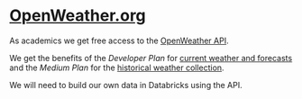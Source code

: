# [OpenWeather.org](https://openweathermap.org/)

As academics we get free access to the [OpenWeather API](https://openweathermap.org/our-initiatives/student-initiative).

We get the benefits of the _Developer Plan_ for [current weather and forecasts](https://openweathermap.org/price#current) and the _Medium Plan_ for the [historical weather collection](https://openweathermap.org/price#history).

We will need to build our own data in Databricks using the API.